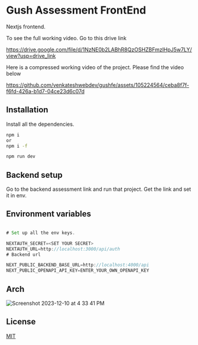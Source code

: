 # Gush Assessment FrontEnd

Nextjs frontend.


To see the full working video. Go to this drive link

https://drive.google.com/file/d/1NzNE0b2LABhR8QzOSHZBFmzlHpJ5w7LY/view?usp=drive_link



Here is a compressed working video of the project. Please find the video below



https://github.com/venkateshwebdev/gushfe/assets/105224564/ceba8f7f-f6fd-426a-b1d7-04ce23d6c07d



## Installation

Install all the dependencies.


```bash
npm i
or
npm i -f

npm run dev
```

## Backend setup

Go to the backend assessment link and run that project. Get the link and set it in env.


## Environment variables

```javascript

# Set up all the env keys.

NEXTAUTH_SECRET=<SET YOUR SECRET>
NEXTAUTH_URL=http://localhost:3000/api/auth
# Backend url

NEXT_PUBLIC_BACKEND_BASE_URL=http://localhost:4000/api
NEXT_PUBLIC_OPENAPI_API_KEY=ENTER_YOUR_OWN_OPENAPI_KEY


```


## Arch

![Screenshot 2023-12-10 at 4 33 41 PM](https://github.com/venkateshwebdev/gushfe/assets/105224564/fae5c997-a0a6-48a5-82ba-ac2744b15bdd)



## License

[MIT](https://choosealicense.com/licenses/mit/)
